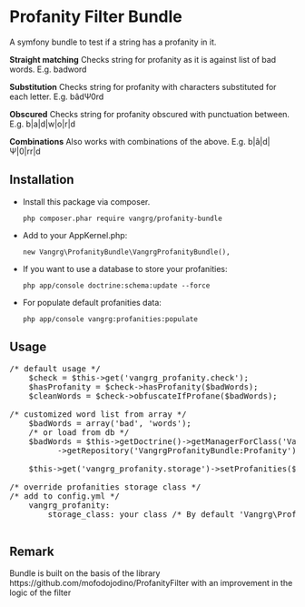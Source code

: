 <h1>Profanity Filter Bundle</h1>

A symfony bundle to test if a string has a profanity in it.

<b>Straight matching</b>
Checks string for profanity as it is against list of bad words. E.g. badword

<b>Substitution</b>
Checks string for profanity with characters substituted for each letter. E.g. bâdΨ0rd

<b>Obscured</b>
Checks string for profanity obscured with punctuation between. E.g. b|a|d|w|o|r|d

<b>Combinations</b>
Also works with combinations of the above. E.g. b|â|d|Ψ|0|rr|d

<h2>Installation</h2>
<ul>
  <li>
    Install this package via composer.

    php composer.phar require vangrg/profanity-bundle
  </li>
  <li>
    Add to your AppKernel.php:

    new Vangrg\ProfanityBundle\VangrgProfanityBundle(),
   </li>
   <li>
      If you want to use a database to store your profanities:

    php app/console doctrine:schema:update --force
   </li>
   <li>
        For populate default profanities data:
        
    php app/console vangrg:profanities:populate
   </li>
</ul>

<h2>Usage</h2>

<pre>
/* default usage */
    $check = $this->get('vangrg_profanity.check');
    $hasProfanity = $check->hasProfanity($badWords);
    $cleanWords = $check->obfuscateIfProfane($badWords);

/* customized word list from array */
    $badWords = array('bad', 'words');
    /* or load from db */
    $badWords = $this->getDoctrine()->getManagerForClass('Vangrg\ProfanityBundle\Entity\Profanity')
          ->getRepository('VangrgProfanityBundle:Profanity')->getProfanitiesArray();

    $this->get('vangrg_profanity.storage')->setProfanities($badWords);

/* override profanities storage class */
/* add to config.yml */
    vangrg_profanity:
        storage_class: your class /* By default 'Vangrg\ProfanityBundle\Storage\ProfanitiesStorage' */

</pre>
<h2>Remark</h2>
Bundle is built on the basis of the library 
https://github.com/mofodojodino/ProfanityFilter with an improvement in the logic of the filter
